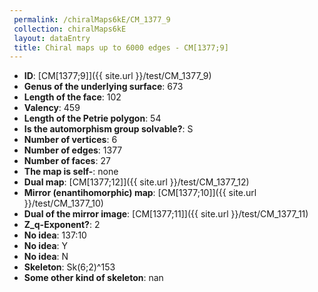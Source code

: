 ```yaml
--- 
 permalink: /chiralMaps6kE/CM_1377_9 
 collection: chiralMaps6kE
 layout: dataEntry
 title: Chiral maps up to 6000 edges - CM[1377;9]
---
```


- **ID**: [CM[1377;9]]({{ site.url }}/test/CM_1377_9)
- **Genus of the underlying surface**: 673
- **Length of the face**: 102
- **Valency**: 459
- **Length of the Petrie polygon**: 54
- **Is the automorphism group solvable?**: S
- **Number of vertices**: 6
- **Number of edges**: 1377
- **Number of faces**: 27
- **The map is self-**: none
- **Dual map**: [CM[1377;12]]({{ site.url }}/test/CM_1377_12)
- **Mirror (enantihomorphic) map**: [CM[1377;10]]({{ site.url }}/test/CM_1377_10)
- **Dual of the mirror image**: [CM[1377;11]]({{ site.url }}/test/CM_1377_11)
- **Z_q-Exponent?**: 2
- **No idea**:  137:10
- **No idea**: Y
- **No idea**: N
- **Skeleton**: Sk(6;2)^153
- **Some other kind of skeleton**: nan
